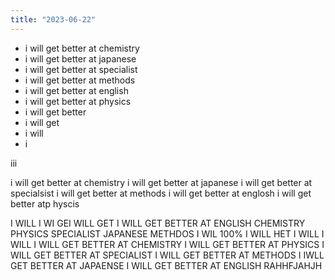 ```yaml
---
title: "2023-06-22"
---
```


- i will get better at chemistry
- i will get better at japanese
- i will get better at specialist
- i will get better at methods
- i will get better at english
- i will get better at physics
- i will get better
- i will get
- i will
- i

iii

i will get better at chemistry
i will get better at japanese
i will get better at specialsist
i will get better at methods
i will get better at englosh
i will get better atp hyscis


I WILL
I WI GEI WILL GET I WILL GET BETTER AT ENGLISH CHEMISTRY PHYSICS SPECIALIST JAPANESE METHDOS I WIL 100% I WILL HET I WILL I WILL 
I WILL GET BETTER 
AT CHEMISTRY
I WILL GET BETTER
AT PHYSICS
I WILL GET BETTER
AT SPECIALIST
I WILL GET BETTER
AT METHODS
I IWLL GET BETTER
AT JAPAENSE
I WILL GET BETTER 
AT ENGLISH
RAHHFJAHJH

